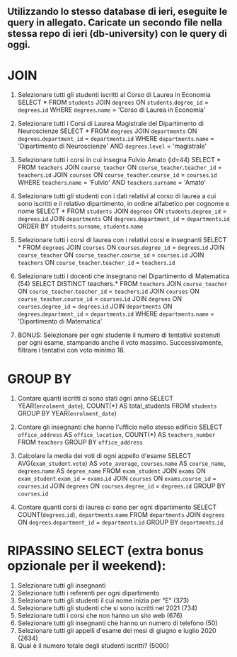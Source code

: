 ## Utilizzando lo stesso database di ieri, eseguite le query in allegato. Caricate un secondo file nella stessa repo di ieri (db-university) con le query di oggi.

# JOIN
1. Selezionare tutti gli studenti iscritti al Corso di Laurea in Economia
SELECT *
FROM `students`
JOIN `degrees` ON  `students`.`degree_id` = `degrees`.`id`
WHERE `degrees`.`name` = 'Corso di Laurea in Economia'

2. Selezionare tutti i Corsi di Laurea Magistrale del Dipartimento di Neuroscienze
SELECT *
FROM `degrees`
JOIN `departments` ON `degrees`.`department_id` = `departments`.`id`
WHERE `departments`.`name` = 'Dipartimento di Neuroscienze' AND `degrees`.`level` = 'magistrale'

3. Selezionare tutti i corsi in cui insegna Fulvio Amato (id=44)
SELECT *
FROM `teachers`
JOIN `course_teacher` ON `course_teacher`.`teacher_id` = `teachers`.`id`
JOIN `courses` ON `course_teacher`.`course_id` = `courses`.`id`
WHERE `teachers`.`name` = 'Fulvio' AND `teachers`.`surname` = 'Amato'

4. Selezionare tutti gli studenti con i dati relativi al corso di laurea a cui sono iscritti e il relativo dipartimento, in ordine alfabetico per cognome e nome
SELECT *
FROM `students`
JOIN `degrees` ON `students`.`degree_id` = `degrees`.`id`
JOIN `departments` ON `degrees`.`department_id` = `departments`.`id`
ORDER BY `students`.`surname`, `students`.`name`

5. Selezionare tutti i corsi di laurea con i relativi corsi e insegnanti
SELECT *
FROM `degrees`
JOIN `courses` ON `courses`.`degree_id` = `degrees`.`id`
JOIN `course_teacher` ON `course_teacher`.`course_id` = `courses`.`id`
JOIN `teachers` ON `course_teacher`.`teacher_id` = `teachers`.`id`

6. Selezionare tutti i docenti che insegnano nel Dipartimento di Matematica (54)
SELECT DISTINCT teachers.*
FROM `teachers`
JOIN `course_teacher` ON `course_teacher`.`teacher_id` = `teachers`.`id`
JOIN `courses` ON `course_teacher`.`course_id` = `courses`.`id`
JOIN `degrees` ON `courses`.`degree_id` = `degrees`.`id`
JOIN `departments` ON `degrees`.`department_id` = `departments`.`id`
WHERE `departments`.`name` = 'Dipartimento di Matematica'

7. BONUS: Selezionare per ogni studente il numero di tentativi sostenuti per ogni esame, stampando anche il voto massimo. Successivamente, filtrare i tentativi con voto minimo 18.

# GROUP BY
1. Contare quanti iscritti ci sono stati ogni anno
SELECT YEAR(`enrolment_date`), COUNT(*) AS total_students
FROM `students`
GROUP BY YEAR(`enrolment_date`)

2. Contare gli insegnanti che hanno l'ufficio nello stesso edificio
SELECT `office_address` AS `office_location`, COUNT(*) AS `teachers_number`
FROM `teachers`
GROUP BY `office_address`

3. Calcolare la media dei voti di ogni appello d'esame
SELECT AVG(`exam_student`.`vote`) AS `vote_average`, `courses`.`name` AS `course_name`, `degrees`.`name` AS `degree_name`
FROM `exam_student`
JOIN `exams` ON `exam_student`.`exam_id` = `exams`.`id`
JOIN `courses` ON `exams`.`course_id` = `courses`.`id`
JOIN `degrees` ON `courses`.`degree_id` = `degrees`.`id`
GROUP BY `courses`.`id`

4. Contare quanti corsi di laurea ci sono per ogni dipartimento
SELECT COUNT(`degrees`.`id`), `departments`.`name`
FROM `departments`
JOIN `degrees` ON `degrees`.`department_id` = `departments`.`id`
GROUP BY `departments`.`id`

# RIPASSINO SELECT (extra bonus opzionale per il weekend):
1. Selezionare tutti gli insegnanti
2. Selezionare tutti i referenti per ogni dipartimento
3. Selezionare tutti gli studenti il cui nome inizia per "E" (373)
4. Selezionare tutti gli studenti che si sono iscritti nel 2021 (734)
5. Selezionare tutti i corsi che non hanno un sito web (676)
6. Selezionare tutti gli insegnanti che hanno un numero di telefono (50)
7. Selezionare tutti gli appelli d'esame dei mesi di giugno e luglio 2020 (2634)
8. Qual è il numero totale degli studenti iscritti? (5000)
